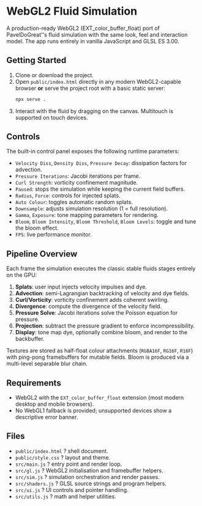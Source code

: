 # WebGL2 Fluid Simulation

A production-ready WebGL2 (EXT_color_buffer_float) port of PavelDoGreat''s fluid simulation with the same look, feel and interaction model. The app runs entirely in vanilla JavaScript and GLSL ES 3.00.

## Getting Started

1. Clone or download the project.
2. Open `public/index.html` directly in any modern WebGL2-capable browser **or** serve the project root with a basic static server:
   ```sh
   npx serve .
   ```
3. Interact with the fluid by dragging on the canvas. Multitouch is supported on touch devices.

## Controls

The built-in control panel exposes the following runtime parameters:

- `Velocity Diss`, `Density Diss`, `Pressure Decay`: dissipation factors for advection.
- `Pressure Iterations`: Jacobi iterations per frame.
- `Curl Strength`: vorticity confinement magnitude.
- `Paused`: stops the simulation while keeping the current field buffers.
- `Radius`, `Force`: controls for injected splats.
- `Auto Colour`: toggles automatic random splats.
- `Downsample`: adjusts simulation resolution (1 = full resolution).
- `Gamma`, `Exposure`: tone mapping parameters for rendering.
- `Bloom`, `Bloom Intensity`, `Bloom Threshold`, `Bloom Levels`: toggle and tune the bloom effect.
- `FPS`: live performance monitor.

## Pipeline Overview

Each frame the simulation executes the classic stable fluids stages entirely on the GPU:

1. **Splats**: user input injects velocity impulses and dye.
2. **Advection**: semi-Lagrangian backtracking of velocity and dye fields.
3. **Curl/Vorticity**: vorticity confinement adds coherent swirling.
4. **Divergence**: compute the divergence of the velocity field.
5. **Pressure Solve**: Jacobi iterations solve the Poisson equation for pressure.
6. **Projection**: subtract the pressure gradient to enforce incompressibility.
7. **Display**: tone map dye, optionally combine bloom, and render to the backbuffer.

Textures are stored as half-float colour attachments (`RGBA16F`, `RG16F`, `R16F`) with ping-pong framebuffers for mutable fields. Bloom is produced via a multi-level separable blur chain.

## Requirements

- WebGL2 with the `EXT_color_buffer_float` extension (most modern desktop and mobile browsers).
- No WebGL1 fallback is provided; unsupported devices show a descriptive error banner.

## Files

- `public/index.html` ? shell document.
- `public/style.css` ? layout and theme.
- `src/main.js` ? entry point and render loop.
- `src/gl.js` ? WebGL2 initialisation and framebuffer helpers.
- `src/sim.js` ? simulation orchestration and render passes.
- `src/shaders.js` ? GLSL source strings and program helpers.
- `src/ui.js` ? UI controls and pointer handling.
- `src/utils.js` ? math and helper utilities.
